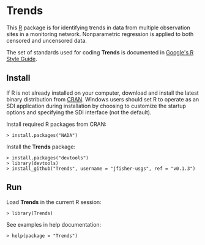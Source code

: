 Trends
======

This [R](http://www.r-project.org/ "R") package is for identifying trends in
data from multiple observation sites in a monitoring network. Nonparametric
regression is applied to both censored and uncensored data.

The set of standards used for coding **Trends** is documented in
[Google's R Style Guide](http://google-styleguide.googlecode.com/svn/trunk/google-r-style.html "Google's R Style Guide").

Install
-------

If R is not already installed on your
computer, download and install the latest binary distribution from
[CRAN](http://cran.r-project.org/ "The Comprehensive R Archive Network").
Windows users should set R to operate as an SDI application during installation
by choosing to customize the startup options and specifying the SDI interface
(not the default).

Install required R packages from CRAN:

    > install.packages("NADA")

Install the **Trends** package:

    > install.packages("devtools")
    > library(devtools)
    > install_github("Trends", username = "jfisher-usgs", ref = "v0.1.3")

Run
---

Load **Trends** in the current R session:

    > library(Trends)

See examples in help documentation:

    > help(package = "Trends")
